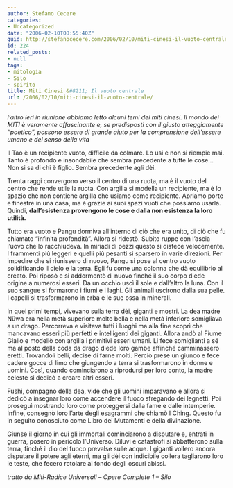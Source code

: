 ```yaml
---
author: Stefano Cecere
categories:
- Uncategorized
date: "2006-02-10T08:55:40Z"
guid: http://stefanocecere.com/2006/02/10/miti-cinesi-il-vuoto-centrale/
id: 224
related_posts:
- null
tags:
- mitologia
- Silo
- spirito
title: Miti Cinesi &#8211; Il vuoto centrale
url: /2006/02/10/miti-cinesi-il-vuoto-centrale/
---
```


_l&#8217;altro ieri in riunione abbiamo letto alcuni temi dei miti cinesi. Il mondo dei MITI è veramente affascinante e, se predisposti con il giusto atteggiamente &#8220;poetico&#8221;, possono essere di grande aiuto per la comprensione dell&#8217;essere umano e del senso della vita_

<img src='/wp-content/tao.jpg' alt='' align='left' />Il Tao è un recipiente vuoto, difficile da colmare. Lo usi e non si riempie mai. Tanto è profondo e insondabile che sembra precedente a tutte le cose&#8230; Non si sa di chi è figlio. Sembra precedente agli dèi.
  
Trenta raggi convergono verso il centro di una ruota, ma è il vuoto del centro che rende utile la ruota. Con argilla si modella un recipiente, ma è lo spazio che non contiene argilla che usiamo come recipiente. Apriamo porte e finestre in una casa, ma è grazie ai suoi spazi vuoti che possiamo usarla. Quindi, **dall’esistenza provengono le cose e dalla non esistenza la loro utilità.**

Tutto era vuoto e Pangu dormiva all’interno di ciò che era unito, di ciò che fu chiamato “infinita profondità”. Allora si ridestò. Subito ruppe con l’ascia l’uovo che lo racchiudeva. In miriadi di pezzi questo si disfece velocemente. I frammenti più leggeri e quelli più pesanti si sparsero in varie direzioni. Per impedire che si riunissero di nuovo, Pangu si pose al centro vuoto solidificando il cielo e la terra. Egli fu come una colonna che dà equilibrio al creato. Poi riposò e si addormentò di nuovo finché il suo corpo diede origine a numerosi esseri. Da un occhio uscì il sole e dall’altro la luna. Con il suo sangue si formarono i fiumi e i laghi. Gli animali uscirono dalla sua pelle. I capelli si trasformarono in erba e le sue ossa in minerali.

In quei primi tempi, vivevano sulla terra dèi, giganti e mostri. La dea madre Nüwa era nella metà superiore molto bella e nella metà inferiore somigliava a un drago. Percorreva e visitava tutti i luoghi ma alla fine scoprì che mancavano esseri più perfetti e intelligenti dei giganti. Allora andò al Fiume Giallo e modellò con argilla i primitivi esseri umani. Li fece somiglianti a sé ma al posto della coda da drago diede loro gambe affinché camminassero eretti. Trovandoli belli, decise di farne molti. Perciò prese un giunco e fece cadere gocce di limo che giungendo a terra si trasformarono in donne e uomini. Così, quando cominciarono a riprodursi per loro conto, la madre celeste si dedicò a creare altri esseri.

Fushi, compagno della dea, vide che gli uomini imparavano e allora si dedicò a insegnar loro come accendere il fuoco sfregando dei legnetti. Poi proseguì mostrando loro come proteggersi dalla fame e dalle intemperie. Infine, consegnò loro l’arte degli esagrammi che chiamò I Ching. Questo fu in seguito conosciuto come Libro dei Mutamenti e della divinazione.
  
Giunse il giorno in cui gli immortali cominciarono a disputare e, entrati in guerra, posero in pericolo l’Universo. Diluvi e catastrofi si abbatterono sulla terra, finché il dio del fuoco prevalse sulle acque. I giganti vollero ancora disputare il potere agli eterni, ma gli dèi con indicibile collera tagliarono loro le teste, che fecero rotolare al fondo degli oscuri abissi.

_tratto da Miti-Radice Universali &#8211; Opere Complete 1 &#8211; Silo_